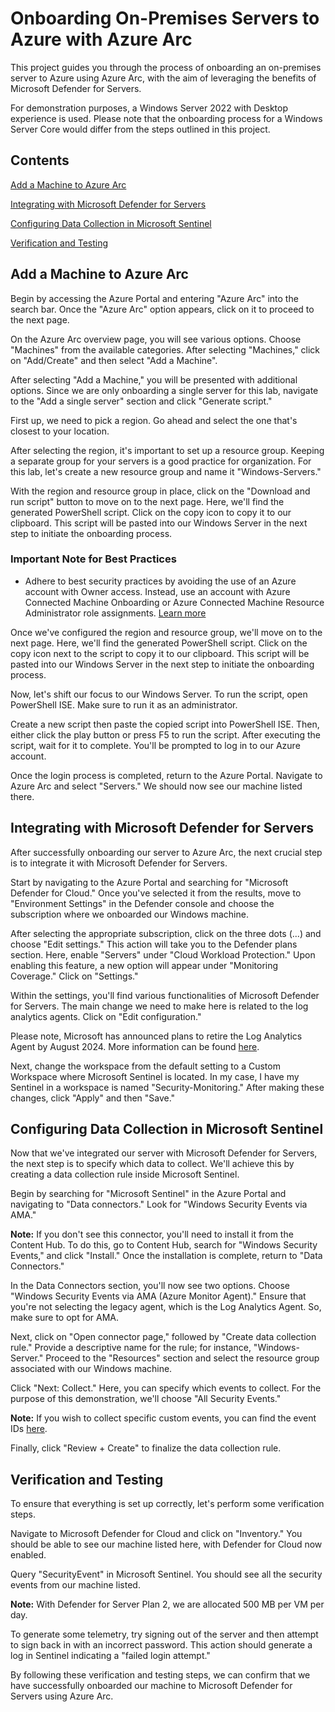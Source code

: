 # Onboarding On-Premises Servers to Azure with Azure Arc

This project guides you through the process of onboarding an on-premises server to Azure using Azure Arc, with the aim of leveraging the benefits of Microsoft Defender for Servers. 

For demonstration purposes, a Windows Server 2022 with Desktop experience is used. Please note that the onboarding process for a Windows Server Core would differ from the steps outlined in this project.

## Contents
[Add a Machine to Azure Arc](#add-a-machine-to-azure-arc)

[Integrating with Microsoft Defender for Servers](#integrating-with-microsoft-defender-for-servers)

[Configuring Data Collection in Microsoft Sentinel](#configuring-data-collection-in-microsoft-sentinel)

[Verification and Testing](#verification-and-testing)


## Add a Machine to Azure Arc

Begin by accessing the Azure Portal and entering "Azure Arc" into the search bar. Once the "Azure Arc" option appears, click on it to proceed to the next page. 

On the Azure Arc overview page, you will see various options. Choose "Machines" from the available categories. After selecting "Machines," click on "Add/Create" and then select "Add a Machine".

After selecting "Add a Machine," you will be presented with additional options. Since we are only onboarding a single server for this lab, navigate to the "Add a single server" section and click "Generate script."

First up, we need to pick a region. Go ahead and select the one that's closest to your location.

After selecting the region, it's important to set up a resource group. Keeping a separate group for your servers is a good practice for organization. For this lab, let's create a new resource group and name it "Windows-Servers."

With the region and resource group in place, click on the "Download and run script" button to move on to the next page. Here, we'll find the generated PowerShell script. Click on the copy icon to copy it to our clipboard. This script will be pasted into our Windows Server in the next step to initiate the onboarding process.

### Important Note for Best Practices
- Adhere to best security practices by avoiding the use of an Azure account with Owner access. Instead, use an account with Azure Connected Machine Onboarding or Azure Connected Machine Resource Administrator role assignments. [Learn more](https://aka.ms/ArcServerOnboardingSecurityPractices)

Once we've configured the region and resource group, we'll move on to the next page. Here, we'll find the generated PowerShell script. Click on the copy icon next to the script to copy it to our clipboard. This script will be pasted into our Windows Server in the next step to initiate the onboarding process.

Now, let's shift our focus to our Windows Server. To run the script, open PowerShell ISE. Make sure to run it as an administrator.

Create a new script then paste the copied script into PowerShell ISE. Then, either click the play button or press F5 to run the script.
After executing the script, wait for it to complete. You'll be prompted to log in to our Azure account.

Once the login process is completed, return to the Azure Portal. Navigate to Azure Arc and select "Servers." We should now see our machine listed there.

## Integrating with Microsoft Defender for Servers

After successfully onboarding our server to Azure Arc, the next crucial step is to integrate it with Microsoft Defender for Servers.

Start by navigating to the Azure Portal and searching for "Microsoft Defender for Cloud." Once you've selected it from the results, move to "Environment Settings" in the Defender console and choose the subscription where we onboarded our Windows machine.

After selecting the appropriate subscription, click on the three dots (...) and choose "Edit settings." This action will take you to the Defender plans section. Here, enable "Servers" under "Cloud Workload Protection." Upon enabling this feature, a new option will appear under "Monitoring Coverage." Click on "Settings."

Within the settings, you'll find various functionalities of Microsoft Defender for Servers. The main change we need to make here is related to the log analytics agents. Click on "Edit configuration."

Please note, Microsoft has announced plans to retire the Log Analytics Agent by August 2024. More information can be found [here](https://techcommunity.microsoft.com/t5/microsoft-defender-for-cloud/microsoft-defender-for-cloud-strategy-and-plan-towards-log/ba-p/3883341).

Next, change the workspace from the default setting to a Custom Workspace where Microsoft Sentinel is located. In my case, I have my Sentinel in a workspace is named "Security-Monitoring." After making these changes, click "Apply" and then "Save."

## Configuring Data Collection in Microsoft Sentinel

Now that we've integrated our server with Microsoft Defender for Servers, the next step is to specify which data to collect. We'll achieve this by creating a data collection rule inside Microsoft Sentinel.

Begin by searching for "Microsoft Sentinel" in the Azure Portal and navigating to "Data connectors." Look for "Windows Security Events via AMA."

**Note:** If you don't see this connector, you'll need to install it from the Content Hub. To do this, go to Content Hub, search for "Windows Security Events," and click "Install." Once the installation is complete, return to "Data Connectors."

In the Data Connectors section, you'll now see two options. Choose "Windows Security Events via AMA (Azure Monitor Agent)." Ensure that you're not selecting the legacy agent, which is the Log Analytics Agent. So, make sure to opt for AMA.

Next, click on "Open connector page," followed by "Create data collection rule." Provide a descriptive name for the rule; for instance, "Windows-Server." Proceed to the "Resources" section and select the resource group associated with our Windows machine.

Click "Next: Collect." Here, you can specify which events to collect. For the purpose of this demonstration, we'll choose "All Security Events."

**Note:** If you wish to collect specific custom events, you can find the event IDs [here](https://learn.microsoft.com/en-us/azure/sentinel/windows-security-event-id-reference).

Finally, click "Review + Create" to finalize the data collection rule.

## Verification and Testing

To ensure that everything is set up correctly, let's perform some verification steps.

Navigate to Microsoft Defender for Cloud and click on "Inventory." You should be able to see our machine listed here, with Defender for Cloud now enabled.

Query "SecurityEvent" in Microsoft Sentinel. You should see all the security events from our machine listed.

**Note:** With Defender for Server Plan 2, we are allocated 500 MB per VM per day.

To generate some telemetry, try signing out of the server and then attempt to sign back in with an incorrect password. This action should generate a log in Sentinel indicating a "failed login attempt."

By following these verification and testing steps, we can confirm that we have successfully onboarded our machine to Microsoft Defender for Servers using Azure Arc.
